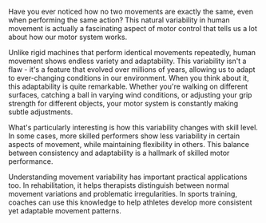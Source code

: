 Have you ever noticed how no two movements are exactly the same, even when performing the same action? This natural variability in human movement is actually a fascinating aspect of motor control that tells us a lot about how our motor system works.

Unlike rigid machines that perform identical movements repeatedly, human movement shows endless variety and adaptability. This variability isn't a flaw - it's a feature that evolved over millions of years, allowing us to adapt to ever-changing conditions in our environment. When you think about it, this adaptability is quite remarkable. Whether you're walking on different surfaces, catching a ball in varying wind conditions, or adjusting your grip strength for different objects, your motor system is constantly making subtle adjustments.

What's particularly interesting is how this variability changes with skill level. In some cases, more skilled performers show less variability in certain aspects of movement, while maintaining flexibility in others. This balance between consistency and adaptability is a hallmark of skilled motor performance.

Understanding movement variability has important practical applications too. In rehabilitation, it helps therapists distinguish between normal movement variations and problematic irregularities. In sports training, coaches can use this knowledge to help athletes develop more consistent yet adaptable movement patterns.
